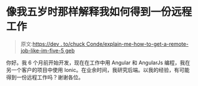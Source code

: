 # 像我五岁时那样解释我如何得到一份远程工作

> 原文:[https://dev . to/chuck Conde/explain-me-how-to-get-a-remote-job-like-im-five-5 geb](https://dev.to/chuckconde/explain-me-how-to-get-a-remote-job-like-im-five-5geb)

你好。我 6 个月前开始开发，现在在工作中用 Angular 和 AngularJs 编程，我在另一个客户的项目中使用 Ionic。在业余时间，我研究后端。以我的经验，有可能得到一份远程工作吗？谢谢各位。